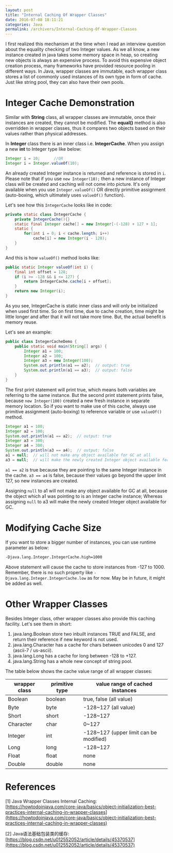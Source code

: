```yaml
---
layout: post
title: "Internal Caching Of Wrapper Classes"
date: 2016-07-08 18:11:21
categories: Java
permalink: /archivers/Internal-Caching-Of-Wrapper-Classes
---
```


I first realized this mechanism at the time when I read an interview question about the equality checking of two Integer values. As we all know, a new instance created in java takes some memory space in heap, so creating new objects is always an expensive process. To avoid this expensive object creation process, many frameworks have provided resource pooling in different ways. In Java, wrapper classes are immutable, each wrapper class stores a list of commonly used instances of its own type in form of cache. Just like string pool, they can also have their own pools.

<!--more-->

# Integer Cache Demonstration

Similar with **String** class, all wrapper classes are immutable, once their instances are created, they cannot be modified. The **equal()** method is also overridden in wrapper classes, thus it compares two objects based on their values rather than physical addresses.

In **Integer** class there is an inner class i.e. **IntegerCache**. When you assign a new **int** to Integer type like below:

```java
Integer i = 10;      //OR
Integer i = Integer.valueOf(10);
```

An already created Integer instance is returned and reference is stored in `i`. Please note that if you use `new Integer(10);` then a new instance of Integer class will be created and caching will not come into picture. It's only available when you use `Integer.valueOf()` OR directly primitive assignment (auto-boxing, which ultimately uses `valueOf()` function).

Let's see how this `IntegerCache` looks like in code:

```java
private static class IntegerCache {
    private IntegerCache(){}
    static final Integer cache[] = new Integer[-(-128) + 127 + 1];
    static {
        for(int i = 0; i < cache.length; i++)
            cache[i] = new Integer(i - 128);
    }
}
```

And this is how `valueOf()` method looks like:

```java
public static Integer valueOf(int i) {
    final int offset = 128;
    if (i >= -128 && i <= 127) {
        return IntegerCache.cache[i + offset];
    }
    return new Integer(i);
}
```

As you see, IntegerCache is static inner class and will only be initialized when used first time. So on first time, due to cache creation, time might be little longer and after that it will not take more time. But, the actual benefit is memory reuse.

Let's see an example:

```java
public class IntegerCacheDemo { 
    public static void main(String[] args) { 
        Integer a1 = 100;
        Integer a2 = 100;
        Integer a3 = new Integer(100);
        System.out.println(a1 == a2);  // output: true
        System.out.println(a1 == a3);  // output: false
    }
}
```

The first print statement will print true, which means both variables are referring to the same instance. But the second print statement prints false, because `new Integer(100)` created a new fresh instance in separate memory location. So if you want to make use of this cache, always use primitive assignment (auto-boxing) to reference variable or use `valueOf()` method.

```java
Integer a1 = 100;
Integer a2 = 100;
System.out.println(a1 == a2);  // output: true
Integer a3 = 300;
Integer a4 = 300;
System.out.println(a3 == a4);  // output: false
a1 = null;  // will not make any object available for GC at all
a3 = null;  // will make the newly created Integer object available for GC
```

`a1 == a2` is true because they are pointing to the same Integer instance in the cache. `a3 == a4` is false, because their values go beyond the upper limit 127, so new instances are created.

Assigning `null` to a1 will not make any object available for GC at all, because the object which a1 was pointing to is an Integer cache instance; Whereas assigning `null` to a3 will make the newly created Integer object available for GC.

# Modifying Cache Size

If you want to store a bigger number of instances, you can use runtime parameter as below:

```xml
-Djava.lang.Integer.IntegerCache.high=1000
```

Above statement will cause the cache to store instances from -127 to 1000. Remember, there is no such property like `-Djava.lang.Integer.IntegerCache.low` as for now. May be in future, it might be added as well.

# Other Wrapper Classes

Besides Integer class, other wrapper classes also provide this caching facility. Let's see them in short:

1. java.lang.Boolean store two inbuilt instances TRUE and FALSE, and return their reference if new keyword is not used.
2. java.lang.Character has a cache for chars between unicodes 0 and 127 (ascii-7 / us-ascii).
3. java.lang.Long has a cache for long between -128 to +127.
4. java.lang.String has a whole new concept of string pool.

The table below shows the cache value range of all wrapper classes:

| wrapper class | primitive type | value range of cached instances        |
| ------------- | -------------- | -------------------------------------- |
| Boolean       | boolean        | true, false (all value)                |
| Byte          | byte           | -128~127 (all value)                   |
| Short         | short          | -128~127                               |
| Character     | char           | 0~127                                  |
| Integer       | int            | -128~127 (upper limit can be modified) |
| Long          | long           | -128~127                               |
| Float         | float          | none                                   |
| Double        | double         | none                                   |



# References

[1] Java Wrapper Classes Internal Caching: [https://howtodoinjava.com/core-java/basics/object-initialization-best-practices-internal-caching-in-wrapper-classes](https://howtodoinjava.com/core-java/basics/object-initialization-best-practices-internal-caching-in-wrapper-classes)

[2] Java语法基础包装类的缓存: [https://blog.csdn.net/u012552052/article/details/45370537](https://blog.csdn.net/u012552052/article/details/45370537)






